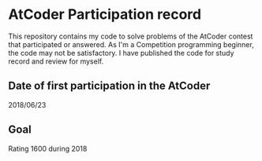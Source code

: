 # AtCoder Participation record

This repository contains my code to solve problems of the AtCoder contest that participated or answered.
As I'm a Competition programming beginner, the code may not be satisfactory.
I have published the code for study record and review for myself.

## Date of first participation in the AtCoder
2018/06/23 	

## Goal 
Rating 1600 during 2018